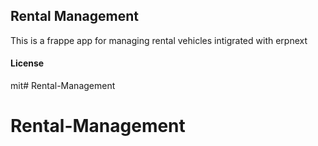 ## Rental Management

This is a frappe app for managing rental vehicles intigrated with erpnext

#### License

mit# Rental-Management
# Rental-Management
